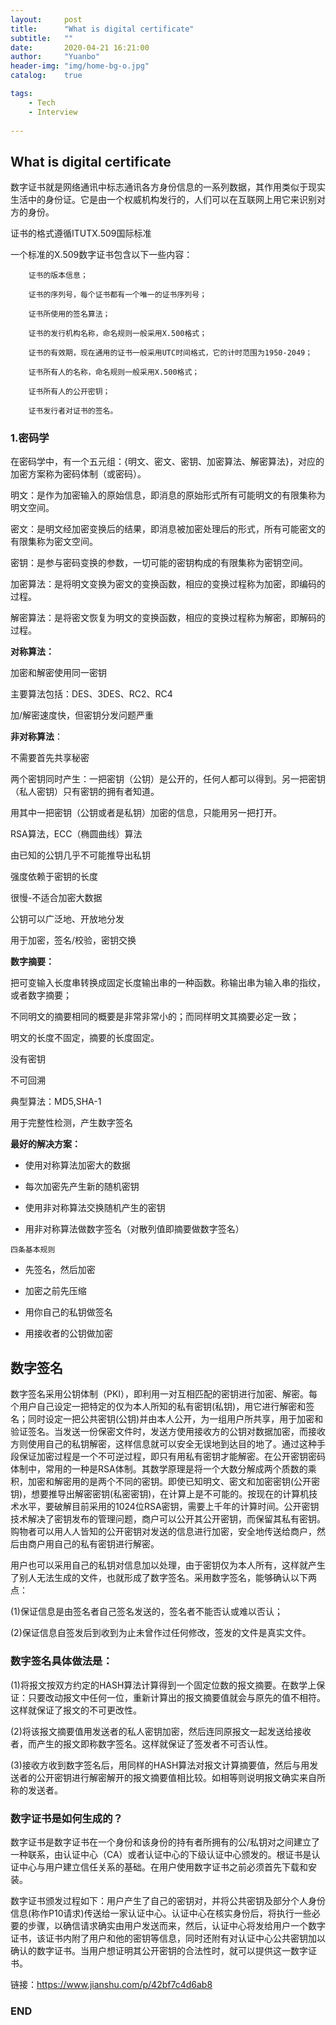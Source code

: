 ```yaml
---
layout:     post
title:      "What is digital certificate"
subtitle:   ""
date:       2020-04-21 16:21:00
author:     "Yuanbo"
header-img: "img/home-bg-o.jpg"
catalog:    true

tags:
    - Tech
    - Interview
    
---
```



## What is digital certificate


数字证书就是网络通讯中标志通讯各方身份信息的一系列数据，其作用类似于现实生活中的身份证。它是由一个权威机构发行的，人们可以在互联网上用它来识别对方的身份。

证书的格式遵循ITUTX.509国际标准

一个标准的X.509数字证书包含以下一些内容：

        证书的版本信息；
        
        证书的序列号，每个证书都有一个唯一的证书序列号；
        
        证书所使用的签名算法；
        
        证书的发行机构名称，命名规则一般采用X.500格式；
        
        证书的有效期，现在通用的证书一般采用UTC时间格式，它的计时范围为1950-2049；
        
        证书所有人的名称，命名规则一般采用X.500格式；
        
        证书所有人的公开密钥；
        
        证书发行者对证书的签名。

### 1.密码学

在密码学中，有一个五元组：{明文、密文、密钥、加密算法、解密算法}，对应的加密方案称为密码体制（或密码）。

明文：是作为加密输入的原始信息，即消息的原始形式所有可能明文的有限集称为明文空间。

密文：是明文经加密变换后的结果，即消息被加密处理后的形式，所有可能密文的有限集称为密文空间。

密钥：是参与密码变换的参数，一切可能的密钥构成的有限集称为密钥空间。

加密算法：是将明文变换为密文的变换函数，相应的变换过程称为加密，即编码的过程。

解密算法：是将密文恢复为明文的变换函数，相应的变换过程称为解密，即解码的过程。

**对称算法：**

加密和解密使用同一密钥

主要算法包括：DES、3DES、RC2、RC4

加/解密速度快，但密钥分发问题严重



**非对称算法**：

不需要首先共享秘密

两个密钥同时产生：一把密钥（公钥）是公开的，任何人都可以得到。另一把密钥（私人密钥）只有密钥的拥有者知道。

用其中一把密钥（公钥或者是私钥）加密的信息，只能用另一把打开。

RSA算法，ECC（椭圆曲线）算法

由已知的公钥几乎不可能推导出私钥

强度依赖于密钥的长度

很慢-不适合加密大数据

公钥可以广泛地、开放地分发

用于加密，签名/校验，密钥交换

**数字摘要：**

把可变输入长度串转换成固定长度输出串的一种函数。称输出串为输入串的指纹，或者数字摘要；

不同明文的摘要相同的概要是非常非常小的；而同样明文其摘要必定一致；

明文的长度不固定，摘要的长度固定。

没有密钥

不可回溯

典型算法：MD5,SHA-1

用于完整性检测，产生数字签名


**最好的解决方案：**

- 使用对称算法加密大的数据

- 每次加密先产生新的随机密钥

- 使用非对称算法交换随机产生的密钥

- 用非对称算法做数字签名（对散列值即摘要做数字签名）

`四条基本规则`

- 先签名，然后加密

- 加密之前先压缩

- 用你自己的私钥做签名

- 用接收者的公钥做加密


## 数字签名

数字签名采用公钥体制（PKI），即利用一对互相匹配的密钥进行加密、解密。每个用户自己设定一把特定的仅为本人所知的私有密钥(私钥)，用它进行解密和签名；同时设定一把公共密钥(公钥)并由本人公开，为一组用户所共享，用于加密和验证签名。当发送一份保密文件时，发送方使用接收方的公钥对数据加密，而接收方则使用自己的私钥解密，这样信息就可以安全无误地到达目的地了。通过这种手段保证加密过程是一个不可逆过程，即只有用私有密钥才能解密。在公开密钥密码体制中，常用的一种是RSA体制。其数学原理是将一个大数分解成两个质数的乘积，加密和解密用的是两个不同的密钥。即使已知明文、密文和加密密钥(公开密钥)，想要推导出解密密钥(私密密钥)，在计算上是不可能的。按现在的计算机技术水平，要破解目前采用的1024位RSA密钥，需要上千年的计算时间。公开密钥技术解决了密钥发布的管理问题，商户可以公开其公开密钥，而保留其私有密钥。购物者可以用人人皆知的公开密钥对发送的信息进行加密，安全地传送给商户，然后由商户用自己的私有密钥进行解密。

用户也可以采用自己的私钥对信息加以处理，由于密钥仅为本人所有，这样就产生了别人无法生成的文件，也就形成了数字签名。采用数字签名，能够确认以下两点：

(1)保证信息是由签名者自己签名发送的，签名者不能否认或难以否认；

(2)保证信息自签发后到收到为止未曾作过任何修改，签发的文件是真实文件。

### 数字签名具体做法是：

(1)将报文按双方约定的HASH算法计算得到一个固定位数的报文摘要。在数学上保证：只要改动报文中任何一位，重新计算出的报文摘要值就会与原先的值不相符。这样就保证了报文的不可更改性。

(2)将该报文摘要值用发送者的私人密钥加密，然后连同原报文一起发送给接收者，而产生的报文即称数字签名。这样就保证了签发者不可否认性。

(3)接收方收到数字签名后，用同样的HASH算法对报文计算摘要值，然后与用发送者的公开密钥进行解密解开的报文摘要值相比较。如相等则说明报文确实来自所称的发送者。


### 数字证书是如何生成的？

数字证书是数字证书在一个身份和该身份的持有者所拥有的公/私钥对之间建立了一种联系，由认证中心（CA）或者认证中心的下级认证中心颁发的。根证书是认证中心与用户建立信任关系的基础。在用户使用数字证书之前必须首先下载和安装。


数字证书颁发过程如下：用户产生了自己的密钥对，并将公共密钥及部分个人身份信息(称作P10请求)传送给一家认证中心。认证中心在核实身份后，将执行一些必要的步骤，以确信请求确实由用户发送而来，然后，认证中心将发给用户一个数字证书，该证书内附了用户和他的密钥等信息，同时还附有对认证中心公共密钥加以确认的数字证书。当用户想证明其公开密钥的合法性时，就可以提供这一数字证书。


链接：https://www.jianshu.com/p/42bf7c4d6ab8

### END

